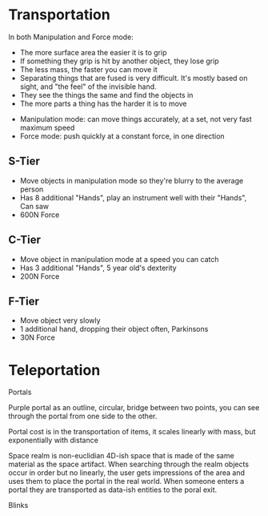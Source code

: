 # Transportation

In both Manipulation and Force mode:
* The more surface area the easier it is to grip
* If something they grip is hit by another object, they lose grip
* The less mass, the faster you can move it
* Separating things that are fused is very difficult. It's mostly based on sight, and "the feel" of the invisible hand.
* They see the things the same and find the objects in
* The more parts a thing has the harder it is to move

- Manipulation mode: can move things accurately, at a set, not very fast maximum speed
- Force mode: push quickly at a constant force, in one direction

## S-Tier
- Move objects in manipulation mode so they're blurry to the average person
- Has 8 additional "Hands", play an instrument well with their "Hands", Can saw
- 600N Force

## C-Tier
- Move object in manipulation mode at a speed you can catch
- Has 3 additional "Hands", 5 year old's dexterity
- 200N Force

## F-Tier
- Move object very slowly
- 1 additional hand, dropping their object often, Parkinsons
- 30N Force




# Teleportation

Portals

Purple portal as an outline, circular, bridge between two points, you can see through the portal from one side to the other.

Portal cost is in the transportation of items, it scales linearly with mass, but exponentially with distance

Space realm is non-euclidian 4D-ish space that is made of the same material as the space artifact. When searching through the realm objects occur in order but no linearly, the user gets impressions of the area and uses them to place the portal in the real world. When someone enters a portal they are transported as data-ish entities to the poral exit. 

Blinks

